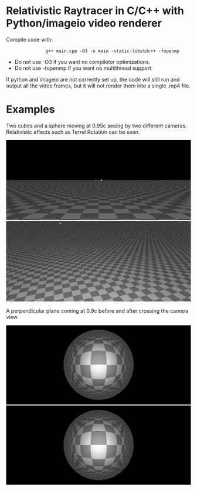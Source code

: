 # Relativistic Raytracer in C/C++ with Python/imageio video renderer

Compile code with:

                   g++ main.cpp -O3 -o main -static-libstdc++ -fopenmp

- Do not use -O3 if you want no compiletor optimizations.
- Do not use -fopenmp if you want no multithread support.

If python and imageio are not correctly set up, the code will still run and output all the video frames, but it will not render them into a single .mp4 file.


# Examples

Two cubes and a sphere moving at 0.95c seeing by two different cameras. Relativistic effects such as Terrel Rotation can be seen.

![](https://github.com/lambdacore66/Relativistic_Raytracer_Cpp/blob/master/examples/cam1.gif) ![](https://github.com/lambdacore66/Relativistic_Raytracer_Cpp/blob/master/examples/cam2.gif)


A perpendicular plane coming at 0.9c before and after crossing the camera view.

![](https://github.com/lambdacore66/Relativistic_Raytracer_Cpp/blob/master/examples/planebefore.jpeg) ![](https://github.com/lambdacore66/Relativistic_Raytracer_Cpp/blob/master/examples/planebefore.jpeg)

